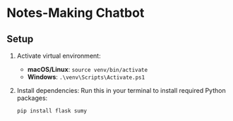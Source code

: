 # Notes-Making Chatbot

## Setup

1. Activate virtual environment:
   - **macOS/Linux**: `source venv/bin/activate`
   - **Windows**: `.\venv\Scripts\Activate.ps1`
   
2. Install dependencies:
   Run this in your terminal to install required Python packages:
   ```bash
   pip install flask sumy
